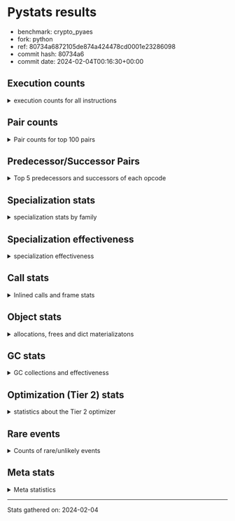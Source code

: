
# Pystats results

- benchmark: crypto_pyaes
- fork: python
- ref: 80734a6872105de874a424478cd0001e23286098
- commit hash: 80734a6
- commit date: 2024-02-04T00:16:30+00:00

## Execution counts

<details>
<summary> execution counts for all instructions </summary>

|Name | Count | Self | Cumulative | Miss ratio | 
|---|---:|---:|---:|---:|
| LOAD_FAST | 64,497,660 | 18.7% | 18.7% |  |
| LOAD_CONST | 42,861,380 | 12.4% | 31.1% |  |
| BINARY_OP | 41,947,220 | 12.2% | 43.3% |  |
| BINARY_SUBSCR_LIST_INT | 21,203,300 | 6.2% | 49.5% |  |
| STORE_FAST | 17,971,200 | 5.2% | 54.7% |  |
| ENTER_EXECUTOR | 11,059,500 | 3.2% | 57.9% |  |
| LOAD_GLOBAL_MODULE | 11,050,220 | 3.2% | 61.1% |  |
| LOAD_ATTR_METHOD_NO_DICT | 10,123,660 | 2.9% | 64.0% |  |
| LOAD_FAST_LOAD_FAST | 8,319,440 | 2.4% | 66.4% |  |
| PUSH_NULL | 8,284,160 | 2.4% | 68.8% |  |
| FOR_ITER_RANGE | 7,837,640 | 2.3% | 71.1% |  |
| BINARY_OP_ADD_INT | 7,833,800 | 2.3% | 73.4% |  |
| LOAD_ATTR_NONDESCRIPTOR_WITH_VALUES | 7,831,720 | 2.3% | 75.7% |  |
| CALL_LIST_APPEND | 7,362,480 | 2.1% | 77.8% |  |
| LOAD_GLOBAL_BUILTIN | 6,445,480 | 1.9% | 79.7% |  |
| RESUME_CHECK | 5,984,580 | 1.7% | 81.4% |  |
| POP_JUMP_IF_FALSE | 5,540,780 | 1.6% | 83.0% |  |
| RETURN_VALUE | 5,523,740 | 1.6% | 84.6% |  |
| CALL_PY_EXACT_ARGS | 5,523,400 | 1.6% | 86.2% |  |
| LOAD_ATTR_INSTANCE_VALUE | 4,617,160 | 1.3% | 87.6% |  |
| TO_BOOL | 4,142,680 | 1.2% | 88.8% |  |
| LOAD_ATTR_MODULE | 4,142,420 | 1.2% | 90.0% |  |
| CALL_METHOD_DESCRIPTOR_FAST | 4,141,420 | 1.2% | 91.2% |  |
| CALL_METHOD_DESCRIPTOR_NOARGS | 4,141,420 | 1.2% | 92.4% |  |
| CALL_TYPE_1 | 4,141,420 | 1.2% | 93.6% |  |
| SWAP | 2,308,600 | 0.7% | 94.2% |  |
| GET_ITER | 2,304,680 | 0.7% | 94.9% |  |
| CALL_BUILTIN_CLASS | 2,304,080 | 0.7% | 95.6% |  |
| CALL_LEN | 2,302,800 | 0.7% | 96.2% |  |
| BUILD_LIST | 1,843,880 | 0.5% | 96.8% |  |
| COMPARE_OP_INT | 1,398,400 | 0.4% | 97.2% |  |
| STORE_SUBSCR_LIST_INT | 933,100 | 0.3% | 97.4% |  |
| BINARY_OP_SUBTRACT_INT | 925,780 | 0.3% | 97.7% |  |
| COPY | 924,600 | 0.3% | 98.0% |  |
| BINARY_OP_MULTIPLY_INT | 921,060 | 0.3% | 98.3% |  |
| LIST_EXTEND | 920,400 | 0.3% | 98.5% |  |
| POP_TOP | 919,520 | 0.3% | 98.8% |  |
| LIST_APPEND | 463,460 | 0.1% | 98.9% |  |
| STORE_ATTR_INSTANCE_VALUE | 462,240 | 0.1% | 99.1% |  |
| LOAD_FAST_AND_CLEAR | 462,080 | 0.1% | 99.2% |  |
| RETURN_CONST | 461,440 | 0.1% | 99.3% |  |
| BINARY_SLICE | 461,280 | 0.1% | 99.5% |  |
| LOAD_ATTR_METHOD_WITH_VALUES | 461,180 | 0.1% | 99.6% |  |
| STORE_FAST_STORE_FAST | 460,800 | 0.1% | 99.7% |  |
| LOAD_ATTR_PROPERTY | 460,140 | 0.1% | 99.9% |  |
| UNPACK_SEQUENCE_LIST | 460,140 | 0.1% | 100.0% |  |
| JUMP_BACKWARD | 5,940 | 0.0% | 100.0% |  |
| CALL | 3,680 | 0.0% | 100.0% |  |
| JUMP_FORWARD | 3,200 | 0.0% | 100.0% |  |
| LOAD_ATTR | 2,740 | 0.0% | 100.0% |  |
| BINARY_SUBSCR | 2,160 | 0.0% | 100.0% |  |
| LOAD_GLOBAL | 1,960 | 0.0% | 100.0% |  |
| FOR_ITER | 1,280 | 0.0% | 100.0% |  |
| INTERPRETER_EXIT | 680 | 0.0% | 100.0% |  |
| EXTENDED_ARG | 660 | 0.0% | 100.0% |  |
| STORE_FAST_LOAD_FAST | 620 | 0.0% | 100.0% |  |
| UNPACK_SEQUENCE_TWO_TUPLE | 620 | 0.0% | 100.0% |  |
| COMPARE_OP | 540 | 0.0% | 100.0% |  |
| BINARY_SUBSCR_TUPLE_INT | 540 | 0.0% | 100.0% |  |
| CALL_BUILTIN_FAST | 540 | 0.0% | 100.0% |  |
| STORE_SUBSCR | 400 | 0.0% | 100.0% |  |
| CONTAINS_OP | 320 | 0.0% | 100.0% |  |
| POP_JUMP_IF_NOT_NONE | 320 | 0.0% | 100.0% |  |
| STORE_ATTR | 320 | 0.0% | 100.0% |  |
| EXIT_INIT_CHECK | 300 | 0.0% | 100.0% |  |
| RESUME | 300 | 0.0% | 100.0% |  |
| BINARY_SUBSCR_DICT | 300 | 0.0% | 100.0% |  |
| CALL_ALLOC_AND_ENTER_INIT | 300 | 0.0% | 100.0% |  |
| CALL_ISINSTANCE | 300 | 0.0% | 100.0% |  |
| TO_BOOL_BOOL | 300 | 0.0% | 100.0% |  |
| LOAD_DEREF | 240 | 0.0% | 100.0% |  |
| CALL_FUNCTION_EX | 160 | 0.0% | 100.0% |  |
| NOP | 80 | 0.0% | 100.0% |  |
| CALL_INTRINSIC_1 | 80 | 0.0% | 100.0% |  |
| COPY_FREE_VARS | 80 | 0.0% | 100.0% |  |
| LOAD_FAST_CHECK | 80 | 0.0% | 100.0% |  |
| UNPACK_SEQUENCE | 80 | 0.0% | 100.0% |  |
| BINARY_OP_SUBTRACT_FLOAT | 60 | 0.0% | 100.0% |  |


</details>

## Pair counts

<details>
<summary> Pair counts for top 100 pairs </summary>

|Pair | Count | Self | Cumulative | 
|---|---:|---:|---:|
| LOAD_CONST BINARY_OP | 31,790,240 | 9.2% | 9.2% |
| BINARY_OP BINARY_SUBSCR_LIST_INT | 14,738,260 | 4.3% | 13.5% |
| BINARY_OP LOAD_CONST | 11,511,420 | 3.3% | 16.8% |
| BINARY_SUBSCR_LIST_INT LOAD_CONST | 10,129,500 | 2.9% | 19.8% |
| LOAD_ATTR_METHOD_NO_DICT LOAD_FAST | 10,123,660 | 2.9% | 22.7% |
| PUSH_NULL LOAD_FAST | 8,283,040 | 2.4% | 25.1% |
| BINARY_SUBSCR_LIST_INT LOAD_FAST | 7,843,660 | 2.3% | 27.4% |
| LOAD_FAST LOAD_ATTR_NONDESCRIPTOR_WITH_VALUES | 7,831,360 | 2.3% | 29.7% |
| LOAD_ATTR_NONDESCRIPTOR_WITH_VALUES LOAD_FAST_LOAD_FAST | 7,824,960 | 2.3% | 31.9% |
| LOAD_FAST_LOAD_FAST LOAD_FAST | 6,904,580 | 2.0% | 33.9% |
| BINARY_OP_ADD_INT LOAD_CONST | 6,904,200 | 2.0% | 35.9% |
| LOAD_FAST BINARY_OP_ADD_INT | 6,903,780 | 2.0% | 37.9% |
| LOAD_FAST LOAD_CONST | 6,472,400 | 1.9% | 39.8% |
| LOAD_GLOBAL_BUILTIN LOAD_FAST | 6,444,880 | 1.9% | 41.7% |
| STORE_FAST LOAD_GLOBAL_MODULE | 6,444,760 | 1.9% | 43.6% |
| STORE_FAST LOAD_FAST | 5,991,940 | 1.7% | 45.3% |
| BINARY_OP CALL_LIST_APPEND | 5,982,160 | 1.7% | 47.0% |
| LOAD_FAST LOAD_ATTR_METHOD_NO_DICT | 5,982,160 | 1.7% | 48.8% |
| ENTER_EXECUTOR FOR_ITER_RANGE | 5,529,240 | 1.6% | 50.4% |
| CALL_PY_EXACT_ARGS RESUME_CHECK | 5,523,400 | 1.6% | 52.0% |
| CALL_LIST_APPEND LOAD_FAST | 5,521,860 | 1.6% | 53.6% |
| BINARY_OP BINARY_OP | 5,086,880 | 1.5% | 55.1% |
| LOAD_FAST LOAD_ATTR_INSTANCE_VALUE | 4,615,820 | 1.3% | 56.4% |
| RESUME_CHECK LOAD_GLOBAL_BUILTIN | 4,602,680 | 1.3% | 57.7% |
| POP_JUMP_IF_FALSE LOAD_FAST | 4,142,480 | 1.2% | 58.9% |
| LOAD_ATTR_MODULE PUSH_NULL | 4,142,420 | 1.2% | 60.1% |
| LOAD_GLOBAL_MODULE LOAD_ATTR_MODULE | 4,142,280 | 1.2% | 61.3% |
| LOAD_FAST CALL_PY_EXACT_ARGS | 4,142,200 | 1.2% | 62.5% |
| RETURN_VALUE STORE_FAST | 4,142,080 | 1.2% | 63.7% |
| TO_BOOL POP_JUMP_IF_FALSE | 4,141,460 | 1.2% | 64.9% |
| LOAD_FAST PUSH_NULL | 4,141,440 | 1.2% | 66.1% |
| LOAD_FAST TO_BOOL | 4,141,440 | 1.2% | 67.3% |
| FOR_ITER_RANGE LOAD_GLOBAL_MODULE | 4,141,440 | 1.2% | 68.5% |
| CALL_METHOD_DESCRIPTOR_FAST STORE_FAST | 4,141,420 | 1.2% | 69.7% |
| CALL_METHOD_DESCRIPTOR_NOARGS RETURN_VALUE | 4,141,420 | 1.2% | 70.9% |
| CALL_TYPE_1 STORE_FAST | 4,141,420 | 1.2% | 72.1% |
| LOAD_FAST CALL_METHOD_DESCRIPTOR_FAST | 4,141,400 | 1.2% | 73.3% |
| LOAD_FAST CALL_METHOD_DESCRIPTOR_NOARGS | 4,141,400 | 1.2% | 74.5% |
| LOAD_FAST CALL_TYPE_1 | 4,141,400 | 1.2% | 75.7% |
| LOAD_GLOBAL_MODULE LOAD_ATTR_METHOD_NO_DICT | 4,141,400 | 1.2% | 76.9% |
| STORE_FAST ENTER_EXECUTOR | 4,141,100 | 1.2% | 78.1% |
| ENTER_EXECUTOR ENTER_EXECUTOR | 3,685,800 | 1.1% | 79.2% |
| BINARY_OP LOAD_FAST | 2,768,440 | 0.8% | 80.0% |
| FOR_ITER_RANGE STORE_FAST | 2,767,520 | 0.8% | 80.8% |
| BINARY_SUBSCR_LIST_INT BINARY_OP | 2,767,460 | 0.8% | 81.6% |
| LOAD_FAST BINARY_SUBSCR_LIST_INT | 2,765,900 | 0.8% | 82.4% |
| CALL_BUILTIN_CLASS GET_ITER | 2,304,020 | 0.7% | 83.1% |
| LOAD_CONST BINARY_SUBSCR_LIST_INT | 2,301,800 | 0.7% | 83.8% |
| LOAD_ATTR_INSTANCE_VALUE LOAD_FAST | 1,849,900 | 0.5% | 84.3% |
| LOAD_GLOBAL_MODULE LOAD_CONST | 1,843,280 | 0.5% | 84.8% |
| GET_ITER FOR_ITER_RANGE | 1,842,720 | 0.5% | 85.4% |
| LOAD_CONST LOAD_CONST | 1,842,200 | 0.5% | 85.9% |
| LOAD_CONST CALL_BUILTIN_CLASS | 1,841,920 | 0.5% | 86.4% |
| LOAD_FAST BINARY_OP | 1,841,620 | 0.5% | 87.0% |
| CALL_LIST_APPEND ENTER_EXECUTOR | 1,840,300 | 0.5% | 87.5% |
| COMPARE_OP_INT POP_JUMP_IF_FALSE | 1,398,100 | 0.4% | 87.9% |
| LOAD_CONST LOAD_FAST | 1,383,840 | 0.4% | 88.3% |
| CALL_LEN LOAD_CONST | 1,381,620 | 0.4% | 88.7% |
| LOAD_ATTR_INSTANCE_VALUE CALL_LEN | 1,380,640 | 0.4% | 89.1% |
| ENTER_EXECUTOR CALL_LIST_APPEND | 1,380,240 | 0.4% | 89.5% |
| LOAD_CONST BINARY_OP_ADD_INT | 929,720 | 0.3% | 89.8% |
| LOAD_FAST_LOAD_FAST BINARY_SUBSCR_LIST_INT | 929,020 | 0.3% | 90.1% |
| LOAD_FAST CALL_LEN | 921,920 | 0.3% | 90.3% |
| LOAD_CONST BINARY_OP_SUBTRACT_INT | 921,660 | 0.3% | 90.6% |
| BUILD_LIST LOAD_CONST | 921,560 | 0.3% | 90.9% |
| LOAD_CONST COMPARE_OP_INT | 921,160 | 0.3% | 91.1% |
| BINARY_OP_MULTIPLY_INT LOAD_CONST | 920,760 | 0.3% | 91.4% |
| LOAD_FAST BINARY_OP_MULTIPLY_INT | 920,720 | 0.3% | 91.7% |
| RESUME_CHECK LOAD_FAST | 920,660 | 0.3% | 91.9% |
| LOAD_CONST LIST_EXTEND | 920,320 | 0.3% | 92.2% |
| STORE_FAST BUILD_LIST | 920,320 | 0.3% | 92.5% |
| POP_JUMP_IF_FALSE ENTER_EXECUTOR | 465,120 | 0.1% | 92.6% |
| STORE_SUBSCR_LIST_INT LOAD_FAST | 464,580 | 0.1% | 92.7% |
| BINARY_OP LIST_APPEND | 462,900 | 0.1% | 92.9% |
| STORE_SUBSCR_LIST_INT ENTER_EXECUTOR | 462,880 | 0.1% | 93.0% |
| COPY COPY | 461,980 | 0.1% | 93.1% |
| SWAP SWAP | 461,980 | 0.1% | 93.3% |
| LOAD_GLOBAL_MODULE LOAD_FAST | 461,880 | 0.1% | 93.4% |
| COPY BINARY_SUBSCR_LIST_INT | 461,860 | 0.1% | 93.5% |
| SWAP STORE_SUBSCR_LIST_INT | 461,860 | 0.1% | 93.7% |
| BINARY_SUBSCR_LIST_INT STORE_FAST | 461,840 | 0.1% | 93.8% |
| GET_ITER LOAD_FAST_AND_CLEAR | 461,760 | 0.1% | 93.9% |
| BUILD_LIST SWAP | 461,760 | 0.1% | 94.1% |
| LOAD_FAST_AND_CLEAR SWAP | 461,760 | 0.1% | 94.2% |
| SWAP BUILD_LIST | 461,760 | 0.1% | 94.3% |
| BINARY_OP SWAP | 461,680 | 0.1% | 94.5% |
| LIST_APPEND ENTER_EXECUTOR | 461,420 | 0.1% | 94.6% |
| SWAP FOR_ITER_RANGE | 461,340 | 0.1% | 94.7% |
| LOAD_FAST CALL_BUILTIN_CLASS | 461,320 | 0.1% | 94.9% |
| LOAD_FAST COPY | 461,120 | 0.1% | 95.0% |
| STORE_FAST STORE_FAST | 461,120 | 0.1% | 95.1% |
| RESUME_CHECK LOAD_GLOBAL_MODULE | 460,960 | 0.1% | 95.3% |
| BINARY_OP_ADD_INT BINARY_SLICE | 460,920 | 0.1% | 95.4% |
| LOAD_ATTR_INSTANCE_VALUE LOAD_ATTR_METHOD_WITH_VALUES | 460,720 | 0.1% | 95.5% |
| RETURN_VALUE LOAD_FAST | 460,700 | 0.1% | 95.7% |
| BINARY_OP LOAD_FAST_LOAD_FAST | 460,700 | 0.1% | 95.8% |
| LOAD_FAST_LOAD_FAST STORE_SUBSCR_LIST_INT | 460,660 | 0.1% | 95.9% |
| LOAD_FAST RETURN_VALUE | 460,560 | 0.1% | 96.1% |
| RETURN_CONST POP_TOP | 460,480 | 0.1% | 96.2% |
| BINARY_OP_ADD_INT SWAP | 460,460 | 0.1% | 96.3% |


</details>

## Predecessor/Successor Pairs

<details>
<summary> Top 5 predecessors and successors of each opcode </summary>

### BINARY_SLICE

<details>
<summary> Successors and predecessors for BINARY_SLICE </summary>

|Predecessors | Count | Percentage | 
|---|---:|---:|
| BINARY_OP_ADD_INT | 460,920 | 99.9% |
| LOAD_CONST | 320 | 0.1% |
| BINARY_OP | 40 | 0.0% |

|Successors | Count | Percentage | 
|---|---:|---:|
| CALL_PY_EXACT_ARGS | 460,360 | 99.8% |
| CALL_BUILTIN_FAST | 520 | 0.1% |
| LOAD_FAST | 320 | 0.1% |
| CALL | 80 | 0.0% |


</details>

### CACHE

<details>
<summary> Successors and predecessors for CACHE </summary>

|Successors | Count | Percentage | 
|---|---:|---:|
| RESUME_CHECK | 600 | 88.2% |
| RESUME | 80 | 11.8% |


</details>

### BINARY_SUBSCR

<details>
<summary> Successors and predecessors for BINARY_SUBSCR </summary>

|Predecessors | Count | Percentage | 
|---|---:|---:|
| BINARY_OP | 1,040 | 48.1% |
| LOAD_FAST | 400 | 18.5% |
| LOAD_CONST | 240 | 11.1% |
| LOAD_FAST_LOAD_FAST | 240 | 11.1% |
| COPY | 120 | 5.6% |

|Successors | Count | Percentage | 
|---|---:|---:|
| BINARY_SUBSCR_LIST_INT | 1,040 | 48.1% |
| LOAD_FAST | 400 | 18.5% |
| LOAD_CONST | 340 | 15.7% |
| BINARY_OP | 220 | 10.2% |
| STORE_FAST | 80 | 3.7% |


</details>

### EXIT_INIT_CHECK

<details>
<summary> Successors and predecessors for EXIT_INIT_CHECK </summary>

|Predecessors | Count | Percentage | 
|---|---:|---:|
| RETURN_CONST | 300 | 100.0% |

|Successors | Count | Percentage | 
|---|---:|---:|
| RETURN_VALUE | 300 | 100.0% |


</details>

### GET_ITER

<details>
<summary> Successors and predecessors for GET_ITER </summary>

|Predecessors | Count | Percentage | 
|---|---:|---:|
| CALL_BUILTIN_CLASS | 2,304,020 | 100.0% |
| CALL | 580 | 0.0% |
| LOAD_FAST | 80 | 0.0% |

|Successors | Count | Percentage | 
|---|---:|---:|
| FOR_ITER_RANGE | 1,842,720 | 80.0% |
| LOAD_FAST_AND_CLEAR | 461,760 | 20.0% |
| FOR_ITER | 200 | 0.0% |


</details>

### INTERPRETER_EXIT

<details>
<summary> Successors and predecessors for INTERPRETER_EXIT </summary>

|Predecessors | Count | Percentage | 
|---|---:|---:|
| RETURN_CONST | 660 | 97.1% |
| RETURN_VALUE | 20 | 2.9% |


</details>

### NOP

<details>
<summary> Successors and predecessors for NOP </summary>

|Predecessors | Count | Percentage | 
|---|---:|---:|
| POP_TOP | 80 | 100.0% |

|Successors | Count | Percentage | 
|---|---:|---:|
| LOAD_DEREF | 80 | 100.0% |


</details>

### POP_TOP

<details>
<summary> Successors and predecessors for POP_TOP </summary>

|Predecessors | Count | Percentage | 
|---|---:|---:|
| RETURN_CONST | 460,480 | 50.1% |
| POP_JUMP_IF_FALSE | 458,880 | 49.9% |
| CALL | 160 | 0.0% |

|Successors | Count | Percentage | 
|---|---:|---:|
| LOAD_GLOBAL_BUILTIN | 460,120 | 50.0% |
| RETURN_CONST | 458,880 | 49.9% |
| LOAD_FAST | 380 | 0.0% |
| NOP | 80 | 0.0% |
| LOAD_GLOBAL | 40 | 0.0% |


</details>

### PUSH_NULL

<details>
<summary> Successors and predecessors for PUSH_NULL </summary>

|Predecessors | Count | Percentage | 
|---|---:|---:|
| LOAD_ATTR_MODULE | 4,142,420 | 50.0% |
| LOAD_FAST | 4,141,440 | 50.0% |
| LOAD_DEREF | 160 | 0.0% |
| LOAD_ATTR | 140 | 0.0% |

|Successors | Count | Percentage | 
|---|---:|---:|
| LOAD_FAST | 8,283,040 | 100.0% |
| LOAD_CONST | 560 | 0.0% |
| CALL | 240 | 0.0% |
| LOAD_GLOBAL_MODULE | 240 | 0.0% |
| LOAD_GLOBAL | 80 | 0.0% |


</details>

### RETURN_VALUE

<details>
<summary> Successors and predecessors for RETURN_VALUE </summary>

|Predecessors | Count | Percentage | 
|---|---:|---:|
| CALL_METHOD_DESCRIPTOR_NOARGS | 4,141,420 | 75.0% |
| LOAD_FAST | 460,560 | 8.3% |
| BINARY_OP | 460,400 | 8.3% |
| LOAD_ATTR_INSTANCE_VALUE | 460,140 | 8.3% |
| RETURN_VALUE | 560 | 0.0% |

|Successors | Count | Percentage | 
|---|---:|---:|
| STORE_FAST | 4,142,080 | 75.0% |
| LOAD_FAST | 460,700 | 8.3% |
| BINARY_OP | 460,160 | 8.3% |
| CALL_PY_EXACT_ARGS | 460,120 | 8.3% |
| RETURN_VALUE | 560 | 0.0% |


</details>

### STORE_SUBSCR

<details>
<summary> Successors and predecessors for STORE_SUBSCR </summary>

|Predecessors | Count | Percentage | 
|---|---:|---:|
| BINARY_OP | 160 | 40.0% |
| SWAP | 120 | 30.0% |
| LOAD_FAST | 80 | 20.0% |
| LOAD_FAST_LOAD_FAST | 40 | 10.0% |

|Successors | Count | Percentage | 
|---|---:|---:|
| STORE_SUBSCR_LIST_INT | 200 | 50.0% |
| JUMP_BACKWARD | 100 | 25.0% |
| LOAD_FAST | 60 | 15.0% |
| LOAD_FAST_LOAD_FAST | 40 | 10.0% |


</details>

### TO_BOOL

<details>
<summary> Successors and predecessors for TO_BOOL </summary>

|Predecessors | Count | Percentage | 
|---|---:|---:|
| LOAD_FAST | 4,141,440 | 100.0% |
| TO_BOOL | 1,200 | 0.0% |
| CALL | 20 | 0.0% |
| CALL_ISINSTANCE | 20 | 0.0% |

|Successors | Count | Percentage | 
|---|---:|---:|
| POP_JUMP_IF_FALSE | 4,141,460 | 100.0% |
| TO_BOOL | 1,200 | 0.0% |
| TO_BOOL_BOOL | 20 | 0.0% |


</details>

### BINARY_OP

<details>
<summary> Successors and predecessors for BINARY_OP </summary>

|Predecessors | Count | Percentage | 
|---|---:|---:|
| LOAD_CONST | 31,790,240 | 75.8% |
| BINARY_OP | 5,086,880 | 12.1% |
| BINARY_SUBSCR_LIST_INT | 2,767,460 | 6.6% |
| LOAD_FAST | 1,841,620 | 4.4% |
| RETURN_VALUE | 460,160 | 1.1% |

|Successors | Count | Percentage | 
|---|---:|---:|
| BINARY_SUBSCR_LIST_INT | 14,738,260 | 35.1% |
| LOAD_CONST | 11,511,420 | 27.4% |
| CALL_LIST_APPEND | 5,982,160 | 14.3% |
| BINARY_OP | 5,086,880 | 12.1% |
| LOAD_FAST | 2,768,440 | 6.6% |


</details>

### BUILD_LIST

<details>
<summary> Successors and predecessors for BUILD_LIST </summary>

|Predecessors | Count | Percentage | 
|---|---:|---:|
| STORE_FAST | 920,320 | 49.9% |
| SWAP | 461,760 | 25.0% |
| FOR_ITER_RANGE | 460,160 | 25.0% |
| LOAD_CONST | 1,240 | 0.1% |
| STORE_ATTR_INSTANCE_VALUE | 300 | 0.0% |

|Successors | Count | Percentage | 
|---|---:|---:|
| LOAD_CONST | 921,560 | 50.0% |
| SWAP | 461,760 | 25.0% |
| STORE_FAST | 460,160 | 25.0% |
| LOAD_FAST | 320 | 0.0% |
| LOAD_DEREF | 80 | 0.0% |


</details>

### CALL

<details>
<summary> Successors and predecessors for CALL </summary>

|Predecessors | Count | Percentage | 
|---|---:|---:|
| LOAD_FAST | 1,200 | 32.6% |
| LOAD_GLOBAL_MODULE | 600 | 16.3% |
| LOAD_ATTR_INSTANCE_VALUE | 380 | 10.3% |
| CALL | 320 | 8.7% |
| LOAD_CONST | 280 | 7.6% |

|Successors | Count | Percentage | 
|---|---:|---:|
| STORE_FAST | 780 | 21.2% |
| GET_ITER | 580 | 15.8% |
| RETURN_VALUE | 340 | 9.2% |
| CALL | 320 | 8.7% |
| CALL_BUILTIN_CLASS | 280 | 7.6% |


</details>

### CALL_FUNCTION_EX

<details>
<summary> Successors and predecessors for CALL_FUNCTION_EX </summary>

|Predecessors | Count | Percentage | 
|---|---:|---:|
| CALL_INTRINSIC_1 | 80 | 50.0% |
| LOAD_FAST | 80 | 50.0% |

|Successors | Count | Percentage | 
|---|---:|---:|
| COPY_FREE_VARS | 80 | 50.0% |
| RESUME_CHECK | 60 | 37.5% |
| RESUME | 20 | 12.5% |


</details>

### CALL_INTRINSIC_1

<details>
<summary> Successors and predecessors for CALL_INTRINSIC_1 </summary>

|Predecessors | Count | Percentage | 
|---|---:|---:|
| LIST_EXTEND | 80 | 100.0% |

|Successors | Count | Percentage | 
|---|---:|---:|
| CALL_FUNCTION_EX | 80 | 100.0% |


</details>

### COMPARE_OP

<details>
<summary> Successors and predecessors for COMPARE_OP </summary>

|Predecessors | Count | Percentage | 
|---|---:|---:|
| LOAD_FAST_LOAD_FAST | 240 | 44.4% |
| LOAD_CONST | 120 | 22.2% |
| LOAD_GLOBAL_MODULE | 60 | 11.1% |
| CALL | 40 | 7.4% |
| CALL_LEN | 40 | 7.4% |

|Successors | Count | Percentage | 
|---|---:|---:|
| POP_JUMP_IF_FALSE | 280 | 51.9% |
| COMPARE_OP_INT | 220 | 40.7% |
| COMPARE_OP | 20 | 3.7% |
| EXTENDED_ARG | 20 | 3.7% |


</details>

### CONTAINS_OP

<details>
<summary> Successors and predecessors for CONTAINS_OP </summary>

|Predecessors | Count | Percentage | 
|---|---:|---:|
| LOAD_CONST | 320 | 100.0% |

|Successors | Count | Percentage | 
|---|---:|---:|
| POP_JUMP_IF_FALSE | 320 | 100.0% |


</details>

### COPY

<details>
<summary> Successors and predecessors for COPY </summary>

|Predecessors | Count | Percentage | 
|---|---:|---:|
| COPY | 461,980 | 50.0% |
| LOAD_FAST | 461,120 | 49.9% |
| LOAD_FAST_LOAD_FAST | 860 | 0.1% |
| LOAD_CONST | 640 | 0.1% |

|Successors | Count | Percentage | 
|---|---:|---:|
| COPY | 461,980 | 50.0% |
| BINARY_SUBSCR_LIST_INT | 461,860 | 50.0% |
| LOAD_ATTR_INSTANCE_VALUE | 600 | 0.1% |
| BINARY_SUBSCR | 120 | 0.0% |
| LOAD_ATTR | 40 | 0.0% |


</details>

### COPY_FREE_VARS

<details>
<summary> Successors and predecessors for COPY_FREE_VARS </summary>

|Predecessors | Count | Percentage | 
|---|---:|---:|
| CALL_FUNCTION_EX | 80 | 100.0% |

|Successors | Count | Percentage | 
|---|---:|---:|
| RESUME_CHECK | 60 | 75.0% |
| RESUME | 20 | 25.0% |


</details>

### ENTER_EXECUTOR

<details>
<summary> Successors and predecessors for ENTER_EXECUTOR </summary>

|Predecessors | Count | Percentage | 
|---|---:|---:|
| STORE_FAST | 4,141,100 | 37.4% |
| ENTER_EXECUTOR | 3,685,800 | 33.3% |
| CALL_LIST_APPEND | 1,840,300 | 16.6% |
| POP_JUMP_IF_FALSE | 465,120 | 4.2% |
| STORE_SUBSCR_LIST_INT | 462,880 | 4.2% |

|Successors | Count | Percentage | 
|---|---:|---:|
| FOR_ITER_RANGE | 5,529,240 | 50.0% |
| ENTER_EXECUTOR | 3,685,800 | 33.3% |
| CALL_LIST_APPEND | 1,380,240 | 12.5% |
| LOAD_ATTR_PROPERTY | 459,520 | 4.2% |
| LOAD_FAST_LOAD_FAST | 3,100 | 0.0% |


</details>

### EXTENDED_ARG

<details>
<summary> Successors and predecessors for EXTENDED_ARG </summary>

|Predecessors | Count | Percentage | 
|---|---:|---:|
| POP_JUMP_IF_FALSE | 340 | 51.5% |
| COMPARE_OP_INT | 300 | 45.5% |
| COMPARE_OP | 20 | 3.0% |

|Successors | Count | Percentage | 
|---|---:|---:|
| JUMP_BACKWARD | 340 | 51.5% |
| POP_JUMP_IF_FALSE | 320 | 48.5% |


</details>

### FOR_ITER

<details>
<summary> Successors and predecessors for FOR_ITER </summary>

|Predecessors | Count | Percentage | 
|---|---:|---:|
| JUMP_BACKWARD | 580 | 45.3% |
| SWAP | 420 | 32.8% |
| GET_ITER | 200 | 15.6% |
| FOR_ITER | 80 | 6.2% |

|Successors | Count | Percentage | 
|---|---:|---:|
| UNPACK_SEQUENCE_TWO_TUPLE | 600 | 46.9% |
| FOR_ITER_RANGE | 280 | 21.9% |
| STORE_FAST | 260 | 20.3% |
| FOR_ITER | 80 | 6.2% |
| UNPACK_SEQUENCE | 40 | 3.1% |


</details>

### JUMP_BACKWARD

<details>
<summary> Successors and predecessors for JUMP_BACKWARD </summary>

|Predecessors | Count | Percentage | 
|---|---:|---:|
| LIST_APPEND | 2,040 | 34.3% |
| STORE_SUBSCR_LIST_INT | 1,600 | 26.9% |
| POP_JUMP_IF_FALSE | 680 | 11.4% |
| STORE_FAST | 500 | 8.4% |
| EXTENDED_ARG | 340 | 5.7% |

|Successors | Count | Percentage | 
|---|---:|---:|
| FOR_ITER_RANGE | 4,060 | 68.4% |
| LOAD_FAST_LOAD_FAST | 640 | 10.8% |
| FOR_ITER | 580 | 9.8% |
| ENTER_EXECUTOR | 340 | 5.7% |
| LOAD_FAST | 320 | 5.4% |


</details>

### JUMP_FORWARD

<details>
<summary> Successors and predecessors for JUMP_FORWARD </summary>

|Predecessors | Count | Percentage | 
|---|---:|---:|
| FOR_ITER_RANGE | 3,200 | 100.0% |

|Successors | Count | Percentage | 
|---|---:|---:|
| LOAD_CONST | 3,200 | 100.0% |


</details>

### LIST_APPEND

<details>
<summary> Successors and predecessors for LIST_APPEND </summary>

|Predecessors | Count | Percentage | 
|---|---:|---:|
| BINARY_OP | 462,900 | 99.9% |
| BINARY_SUBSCR_TUPLE_INT | 540 | 0.1% |
| BINARY_SUBSCR | 20 | 0.0% |

|Successors | Count | Percentage | 
|---|---:|---:|
| ENTER_EXECUTOR | 461,420 | 99.6% |
| JUMP_BACKWARD | 2,040 | 0.4% |


</details>

### LIST_EXTEND

<details>
<summary> Successors and predecessors for LIST_EXTEND </summary>

|Predecessors | Count | Percentage | 
|---|---:|---:|
| LOAD_CONST | 920,320 | 100.0% |
| LOAD_DEREF | 80 | 0.0% |

|Successors | Count | Percentage | 
|---|---:|---:|
| STORE_FAST | 460,160 | 50.0% |
| UNPACK_SEQUENCE_LIST | 460,120 | 50.0% |
| CALL_INTRINSIC_1 | 80 | 0.0% |
| UNPACK_SEQUENCE | 40 | 0.0% |


</details>

### LOAD_ATTR

<details>
<summary> Successors and predecessors for LOAD_ATTR </summary>

|Predecessors | Count | Percentage | 
|---|---:|---:|
| LOAD_FAST | 1,840 | 67.2% |
| LOAD_GLOBAL_MODULE | 460 | 16.8% |
| LOAD_GLOBAL | 180 | 6.6% |
| LOAD_ATTR | 120 | 4.4% |
| LOAD_ATTR_INSTANCE_VALUE | 60 | 2.2% |

|Successors | Count | Percentage | 
|---|---:|---:|
| LOAD_FAST | 540 | 19.7% |
| LOAD_FAST_LOAD_FAST | 520 | 19.0% |
| LOAD_ATTR_INSTANCE_VALUE | 460 | 16.8% |
| LOAD_ATTR_NONDESCRIPTOR_WITH_VALUES | 360 | 13.1% |
| PUSH_NULL | 140 | 5.1% |


</details>

### LOAD_CONST

<details>
<summary> Successors and predecessors for LOAD_CONST </summary>

|Predecessors | Count | Percentage | 
|---|---:|---:|
| BINARY_OP | 11,511,420 | 26.9% |
| BINARY_SUBSCR_LIST_INT | 10,129,500 | 23.6% |
| BINARY_OP_ADD_INT | 6,904,200 | 16.1% |
| LOAD_FAST | 6,472,400 | 15.1% |
| LOAD_GLOBAL_MODULE | 1,843,280 | 4.3% |

|Successors | Count | Percentage | 
|---|---:|---:|
| BINARY_OP | 31,790,240 | 74.2% |
| BINARY_SUBSCR_LIST_INT | 2,301,800 | 5.4% |
| LOAD_CONST | 1,842,200 | 4.3% |
| CALL_BUILTIN_CLASS | 1,841,920 | 4.3% |
| LOAD_FAST | 1,383,840 | 3.2% |


</details>

### LOAD_DEREF

<details>
<summary> Successors and predecessors for LOAD_DEREF </summary>

|Predecessors | Count | Percentage | 
|---|---:|---:|
| NOP | 80 | 33.3% |
| BUILD_LIST | 80 | 33.3% |
| RESUME_CHECK | 60 | 25.0% |
| RESUME | 20 | 8.3% |

|Successors | Count | Percentage | 
|---|---:|---:|
| PUSH_NULL | 160 | 66.7% |
| LIST_EXTEND | 80 | 33.3% |


</details>

### LOAD_FAST

<details>
<summary> Successors and predecessors for LOAD_FAST </summary>

|Predecessors | Count | Percentage | 
|---|---:|---:|
| LOAD_ATTR_METHOD_NO_DICT | 10,123,660 | 15.7% |
| PUSH_NULL | 8,283,040 | 12.8% |
| BINARY_SUBSCR_LIST_INT | 7,843,660 | 12.2% |
| LOAD_FAST_LOAD_FAST | 6,904,580 | 10.7% |
| LOAD_GLOBAL_BUILTIN | 6,444,880 | 10.0% |

|Successors | Count | Percentage | 
|---|---:|---:|
| LOAD_ATTR_NONDESCRIPTOR_WITH_VALUES | 7,831,360 | 12.1% |
| BINARY_OP_ADD_INT | 6,903,780 | 10.7% |
| LOAD_CONST | 6,472,400 | 10.0% |
| LOAD_ATTR_METHOD_NO_DICT | 5,982,160 | 9.3% |
| LOAD_ATTR_INSTANCE_VALUE | 4,615,820 | 7.2% |


</details>

### LOAD_FAST_AND_CLEAR

<details>
<summary> Successors and predecessors for LOAD_FAST_AND_CLEAR </summary>

|Predecessors | Count | Percentage | 
|---|---:|---:|
| GET_ITER | 461,760 | 99.9% |
| LOAD_FAST_AND_CLEAR | 320 | 0.1% |

|Successors | Count | Percentage | 
|---|---:|---:|
| SWAP | 461,760 | 99.9% |
| LOAD_FAST_AND_CLEAR | 320 | 0.1% |


</details>

### LOAD_FAST_CHECK

<details>
<summary> Successors and predecessors for LOAD_FAST_CHECK </summary>

|Predecessors | Count | Percentage | 
|---|---:|---:|
| STORE_FAST | 80 | 100.0% |

|Successors | Count | Percentage | 
|---|---:|---:|
| LOAD_GLOBAL | 40 | 50.0% |
| LOAD_GLOBAL_MODULE | 40 | 50.0% |


</details>

### LOAD_FAST_LOAD_FAST

<details>
<summary> Successors and predecessors for LOAD_FAST_LOAD_FAST </summary>

|Predecessors | Count | Percentage | 
|---|---:|---:|
| LOAD_ATTR_NONDESCRIPTOR_WITH_VALUES | 7,824,960 | 94.1% |
| BINARY_OP | 460,700 | 5.5% |
| POP_JUMP_IF_FALSE | 10,240 | 0.1% |
| STORE_FAST | 8,780 | 0.1% |
| LOAD_ATTR_INSTANCE_VALUE | 4,040 | 0.0% |

|Successors | Count | Percentage | 
|---|---:|---:|
| LOAD_FAST | 6,904,580 | 83.0% |
| BINARY_SUBSCR_LIST_INT | 929,020 | 11.2% |
| STORE_SUBSCR_LIST_INT | 460,660 | 5.5% |
| COMPARE_OP_INT | 16,620 | 0.2% |
| LOAD_CONST | 5,580 | 0.1% |


</details>

### LOAD_GLOBAL

<details>
<summary> Successors and predecessors for LOAD_GLOBAL </summary>

|Predecessors | Count | Percentage | 
|---|---:|---:|
| STORE_FAST | 640 | 32.7% |
| RESUME | 220 | 11.2% |
| RESUME_CHECK | 220 | 11.2% |
| POP_JUMP_IF_FALSE | 160 | 8.2% |
| PUSH_NULL | 80 | 4.1% |

|Successors | Count | Percentage | 
|---|---:|---:|
| LOAD_GLOBAL_MODULE | 620 | 31.6% |
| LOAD_FAST | 440 | 22.4% |
| LOAD_GLOBAL_BUILTIN | 360 | 18.4% |
| LOAD_CONST | 200 | 10.2% |
| LOAD_ATTR | 180 | 9.2% |


</details>

### POP_JUMP_IF_FALSE

<details>
<summary> Successors and predecessors for POP_JUMP_IF_FALSE </summary>

|Predecessors | Count | Percentage | 
|---|---:|---:|
| TO_BOOL | 4,141,460 | 74.7% |
| COMPARE_OP_INT | 1,398,100 | 25.2% |
| CONTAINS_OP | 320 | 0.0% |
| EXTENDED_ARG | 320 | 0.0% |
| TO_BOOL_BOOL | 300 | 0.0% |

|Successors | Count | Percentage | 
|---|---:|---:|
| LOAD_FAST | 4,142,480 | 74.8% |
| ENTER_EXECUTOR | 465,120 | 8.4% |
| LOAD_GLOBAL_BUILTIN | 460,120 | 8.3% |
| POP_TOP | 458,880 | 8.3% |
| LOAD_FAST_LOAD_FAST | 10,240 | 0.2% |


</details>

### POP_JUMP_IF_NOT_NONE

<details>
<summary> Successors and predecessors for POP_JUMP_IF_NOT_NONE </summary>

|Predecessors | Count | Percentage | 
|---|---:|---:|
| LOAD_FAST | 320 | 100.0% |

|Successors | Count | Percentage | 
|---|---:|---:|
| LOAD_GLOBAL_MODULE | 280 | 87.5% |
| LOAD_GLOBAL | 40 | 12.5% |


</details>

### RETURN_CONST

<details>
<summary> Successors and predecessors for RETURN_CONST </summary>

|Predecessors | Count | Percentage | 
|---|---:|---:|
| POP_TOP | 458,880 | 99.4% |
| ENTER_EXECUTOR | 1,280 | 0.3% |
| STORE_ATTR_INSTANCE_VALUE | 900 | 0.2% |
| FOR_ITER_RANGE | 320 | 0.1% |
| STORE_ATTR | 60 | 0.0% |

|Successors | Count | Percentage | 
|---|---:|---:|
| POP_TOP | 460,480 | 99.8% |
| INTERPRETER_EXIT | 660 | 0.1% |
| EXIT_INIT_CHECK | 300 | 0.1% |


</details>

### STORE_ATTR

<details>
<summary> Successors and predecessors for STORE_ATTR </summary>

|Predecessors | Count | Percentage | 
|---|---:|---:|
| LOAD_FAST | 240 | 75.0% |
| LOAD_FAST_LOAD_FAST | 40 | 12.5% |
| SWAP | 40 | 12.5% |

|Successors | Count | Percentage | 
|---|---:|---:|
| STORE_ATTR_INSTANCE_VALUE | 160 | 50.0% |
| RETURN_CONST | 60 | 18.8% |
| LOAD_FAST | 40 | 12.5% |
| LOAD_GLOBAL | 40 | 12.5% |
| BUILD_LIST | 20 | 6.2% |


</details>

### STORE_FAST

<details>
<summary> Successors and predecessors for STORE_FAST </summary>

|Predecessors | Count | Percentage | 
|---|---:|---:|
| RETURN_VALUE | 4,142,080 | 23.0% |
| CALL_METHOD_DESCRIPTOR_FAST | 4,141,420 | 23.0% |
| CALL_TYPE_1 | 4,141,420 | 23.0% |
| FOR_ITER_RANGE | 2,767,520 | 15.4% |
| BINARY_SUBSCR_LIST_INT | 461,840 | 2.6% |

|Successors | Count | Percentage | 
|---|---:|---:|
| LOAD_GLOBAL_MODULE | 6,444,760 | 35.9% |
| LOAD_FAST | 5,991,940 | 33.3% |
| ENTER_EXECUTOR | 4,141,100 | 23.0% |
| BUILD_LIST | 920,320 | 5.1% |
| STORE_FAST | 461,120 | 2.6% |


</details>

### STORE_FAST_LOAD_FAST

<details>
<summary> Successors and predecessors for STORE_FAST_LOAD_FAST </summary>

|Predecessors | Count | Percentage | 
|---|---:|---:|
| FOR_ITER_RANGE | 600 | 96.8% |
| FOR_ITER | 20 | 3.2% |

|Successors | Count | Percentage | 
|---|---:|---:|
| LOAD_FAST | 620 | 100.0% |


</details>

### STORE_FAST_STORE_FAST

<details>
<summary> Successors and predecessors for STORE_FAST_STORE_FAST </summary>

|Predecessors | Count | Percentage | 
|---|---:|---:|
| UNPACK_SEQUENCE_LIST | 460,140 | 99.9% |
| UNPACK_SEQUENCE_TWO_TUPLE | 620 | 0.1% |
| UNPACK_SEQUENCE | 40 | 0.0% |

|Successors | Count | Percentage | 
|---|---:|---:|
| STORE_FAST | 460,160 | 99.9% |
| LOAD_FAST_LOAD_FAST | 640 | 0.1% |


</details>

### SWAP

<details>
<summary> Successors and predecessors for SWAP </summary>

|Predecessors | Count | Percentage | 
|---|---:|---:|
| SWAP | 461,980 | 20.0% |
| BUILD_LIST | 461,760 | 20.0% |
| LOAD_FAST_AND_CLEAR | 461,760 | 20.0% |
| BINARY_OP | 461,680 | 20.0% |
| BINARY_OP_ADD_INT | 460,460 | 19.9% |

|Successors | Count | Percentage | 
|---|---:|---:|
| SWAP | 461,980 | 20.0% |
| STORE_SUBSCR_LIST_INT | 461,860 | 20.0% |
| BUILD_LIST | 461,760 | 20.0% |
| FOR_ITER_RANGE | 461,340 | 20.0% |
| STORE_ATTR_INSTANCE_VALUE | 460,120 | 19.9% |


</details>

### UNPACK_SEQUENCE

<details>
<summary> Successors and predecessors for UNPACK_SEQUENCE </summary>

|Predecessors | Count | Percentage | 
|---|---:|---:|
| FOR_ITER | 40 | 50.0% |
| LIST_EXTEND | 40 | 50.0% |

|Successors | Count | Percentage | 
|---|---:|---:|
| STORE_FAST_STORE_FAST | 40 | 50.0% |
| UNPACK_SEQUENCE_LIST | 20 | 25.0% |
| UNPACK_SEQUENCE_TWO_TUPLE | 20 | 25.0% |


</details>

### RESUME

<details>
<summary> Successors and predecessors for RESUME </summary>

|Predecessors | Count | Percentage | 
|---|---:|---:|
| CALL | 180 | 60.0% |
| CACHE | 80 | 26.7% |
| CALL_FUNCTION_EX | 20 | 6.7% |
| COPY_FREE_VARS | 20 | 6.7% |

|Successors | Count | Percentage | 
|---|---:|---:|
| LOAD_GLOBAL | 220 | 73.3% |
| LOAD_FAST | 60 | 20.0% |
| LOAD_DEREF | 20 | 6.7% |


</details>

### BINARY_OP_ADD_INT

<details>
<summary> Successors and predecessors for BINARY_OP_ADD_INT </summary>

|Predecessors | Count | Percentage | 
|---|---:|---:|
| LOAD_FAST | 6,903,780 | 88.1% |
| LOAD_CONST | 929,720 | 11.9% |
| BINARY_OP | 300 | 0.0% |

|Successors | Count | Percentage | 
|---|---:|---:|
| LOAD_CONST | 6,904,200 | 88.1% |
| BINARY_SLICE | 460,920 | 5.9% |
| SWAP | 460,460 | 5.9% |
| STORE_FAST | 7,620 | 0.1% |
| CALL_BUILTIN_CLASS | 560 | 0.0% |


</details>

### BINARY_OP_MULTIPLY_INT

<details>
<summary> Successors and predecessors for BINARY_OP_MULTIPLY_INT </summary>

|Predecessors | Count | Percentage | 
|---|---:|---:|
| LOAD_FAST | 920,720 | 100.0% |
| LOAD_CONST | 280 | 0.0% |
| BINARY_OP | 60 | 0.0% |

|Successors | Count | Percentage | 
|---|---:|---:|
| LOAD_CONST | 920,760 | 100.0% |
| STORE_FAST | 300 | 0.0% |


</details>

### BINARY_OP_SUBTRACT_FLOAT

<details>
<summary> Successors and predecessors for BINARY_OP_SUBTRACT_FLOAT </summary>

|Predecessors | Count | Percentage | 
|---|---:|---:|
| LOAD_FAST | 40 | 66.7% |
| BINARY_OP | 20 | 33.3% |

|Successors | Count | Percentage | 
|---|---:|---:|
| STORE_FAST | 60 | 100.0% |


</details>

### BINARY_OP_SUBTRACT_INT

<details>
<summary> Successors and predecessors for BINARY_OP_SUBTRACT_INT </summary>

|Predecessors | Count | Percentage | 
|---|---:|---:|
| LOAD_CONST | 921,660 | 99.6% |
| BINARY_OP | 4,120 | 0.4% |

|Successors | Count | Percentage | 
|---|---:|---:|
| LOAD_CONST | 460,140 | 49.7% |
| STORE_FAST | 460,140 | 49.7% |
| BINARY_SUBSCR_LIST_INT | 5,420 | 0.6% |
| BINARY_SUBSCR | 80 | 0.0% |


</details>

### BINARY_SUBSCR_DICT

<details>
<summary> Successors and predecessors for BINARY_SUBSCR_DICT </summary>

|Predecessors | Count | Percentage | 
|---|---:|---:|
| CALL_LEN | 280 | 93.3% |
| BINARY_SUBSCR | 20 | 6.7% |

|Successors | Count | Percentage | 
|---|---:|---:|
| STORE_FAST | 300 | 100.0% |


</details>

### BINARY_SUBSCR_LIST_INT

<details>
<summary> Successors and predecessors for BINARY_SUBSCR_LIST_INT </summary>

|Predecessors | Count | Percentage | 
|---|---:|---:|
| BINARY_OP | 14,738,260 | 69.5% |
| LOAD_FAST | 2,765,900 | 13.0% |
| LOAD_CONST | 2,301,800 | 10.9% |
| LOAD_FAST_LOAD_FAST | 929,020 | 4.4% |
| COPY | 461,860 | 2.2% |

|Successors | Count | Percentage | 
|---|---:|---:|
| LOAD_CONST | 10,129,500 | 47.8% |
| LOAD_FAST | 7,843,660 | 37.0% |
| BINARY_OP | 2,767,460 | 13.1% |
| STORE_FAST | 461,840 | 2.2% |
| LOAD_FAST_LOAD_FAST | 840 | 0.0% |


</details>

### BINARY_SUBSCR_TUPLE_INT

<details>
<summary> Successors and predecessors for BINARY_SUBSCR_TUPLE_INT </summary>

|Predecessors | Count | Percentage | 
|---|---:|---:|
| LOAD_CONST | 520 | 96.3% |
| BINARY_SUBSCR | 20 | 3.7% |

|Successors | Count | Percentage | 
|---|---:|---:|
| LIST_APPEND | 540 | 100.0% |


</details>

### CALL_ALLOC_AND_ENTER_INIT

<details>
<summary> Successors and predecessors for CALL_ALLOC_AND_ENTER_INIT </summary>

|Predecessors | Count | Percentage | 
|---|---:|---:|
| LOAD_FAST | 280 | 93.3% |
| CALL | 20 | 6.7% |

|Successors | Count | Percentage | 
|---|---:|---:|
| RESUME_CHECK | 300 | 100.0% |


</details>

### CALL_BUILTIN_CLASS

<details>
<summary> Successors and predecessors for CALL_BUILTIN_CLASS </summary>

|Predecessors | Count | Percentage | 
|---|---:|---:|
| LOAD_CONST | 1,841,920 | 79.9% |
| LOAD_FAST | 461,320 | 20.0% |
| BINARY_OP_ADD_INT | 560 | 0.0% |
| CALL | 280 | 0.0% |

|Successors | Count | Percentage | 
|---|---:|---:|
| GET_ITER | 2,304,020 | 100.0% |
| STORE_FAST | 60 | 0.0% |


</details>

### CALL_BUILTIN_FAST

<details>
<summary> Successors and predecessors for CALL_BUILTIN_FAST </summary>

|Predecessors | Count | Percentage | 
|---|---:|---:|
| BINARY_SLICE | 520 | 96.3% |
| CALL | 20 | 3.7% |

|Successors | Count | Percentage | 
|---|---:|---:|
| LOAD_CONST | 540 | 100.0% |


</details>

### CALL_ISINSTANCE

<details>
<summary> Successors and predecessors for CALL_ISINSTANCE </summary>

|Predecessors | Count | Percentage | 
|---|---:|---:|
| LOAD_GLOBAL_BUILTIN | 280 | 93.3% |
| CALL | 20 | 6.7% |

|Successors | Count | Percentage | 
|---|---:|---:|
| TO_BOOL_BOOL | 280 | 93.3% |
| TO_BOOL | 20 | 6.7% |


</details>

### CALL_LEN

<details>
<summary> Successors and predecessors for CALL_LEN </summary>

|Predecessors | Count | Percentage | 
|---|---:|---:|
| LOAD_ATTR_INSTANCE_VALUE | 1,380,640 | 60.0% |
| LOAD_FAST | 921,920 | 40.0% |
| CALL | 240 | 0.0% |

|Successors | Count | Percentage | 
|---|---:|---:|
| LOAD_CONST | 1,381,620 | 60.0% |
| COMPARE_OP_INT | 460,400 | 20.0% |
| LOAD_GLOBAL_BUILTIN | 460,400 | 20.0% |
| BINARY_SUBSCR_DICT | 280 | 0.0% |
| COMPARE_OP | 40 | 0.0% |


</details>

### CALL_LIST_APPEND

<details>
<summary> Successors and predecessors for CALL_LIST_APPEND </summary>

|Predecessors | Count | Percentage | 
|---|---:|---:|
| BINARY_OP | 5,982,160 | 81.3% |
| ENTER_EXECUTOR | 1,380,240 | 18.7% |
| CALL | 80 | 0.0% |

|Successors | Count | Percentage | 
|---|---:|---:|
| LOAD_FAST | 5,521,860 | 75.0% |
| ENTER_EXECUTOR | 1,840,300 | 25.0% |
| JUMP_BACKWARD | 320 | 0.0% |


</details>

### CALL_METHOD_DESCRIPTOR_FAST

<details>
<summary> Successors and predecessors for CALL_METHOD_DESCRIPTOR_FAST </summary>

|Predecessors | Count | Percentage | 
|---|---:|---:|
| LOAD_FAST | 4,141,400 | 100.0% |
| CALL | 20 | 0.0% |

|Successors | Count | Percentage | 
|---|---:|---:|
| STORE_FAST | 4,141,420 | 100.0% |


</details>

### CALL_METHOD_DESCRIPTOR_NOARGS

<details>
<summary> Successors and predecessors for CALL_METHOD_DESCRIPTOR_NOARGS </summary>

|Predecessors | Count | Percentage | 
|---|---:|---:|
| LOAD_FAST | 4,141,400 | 100.0% |
| CALL | 20 | 0.0% |

|Successors | Count | Percentage | 
|---|---:|---:|
| RETURN_VALUE | 4,141,420 | 100.0% |


</details>

### CALL_PY_EXACT_ARGS

<details>
<summary> Successors and predecessors for CALL_PY_EXACT_ARGS </summary>

|Predecessors | Count | Percentage | 
|---|---:|---:|
| LOAD_FAST | 4,142,200 | 75.0% |
| BINARY_SLICE | 460,360 | 8.3% |
| RETURN_VALUE | 460,120 | 8.3% |
| LOAD_ATTR_METHOD_WITH_VALUES | 460,120 | 8.3% |
| LOAD_FAST_LOAD_FAST | 280 | 0.0% |

|Successors | Count | Percentage | 
|---|---:|---:|
| RESUME_CHECK | 5,523,400 | 100.0% |


</details>

### CALL_TYPE_1

<details>
<summary> Successors and predecessors for CALL_TYPE_1 </summary>

|Predecessors | Count | Percentage | 
|---|---:|---:|
| LOAD_FAST | 4,141,400 | 100.0% |
| CALL | 20 | 0.0% |

|Successors | Count | Percentage | 
|---|---:|---:|
| STORE_FAST | 4,141,420 | 100.0% |


</details>

### COMPARE_OP_INT

<details>
<summary> Successors and predecessors for COMPARE_OP_INT </summary>

|Predecessors | Count | Percentage | 
|---|---:|---:|
| LOAD_CONST | 921,160 | 65.9% |
| CALL_LEN | 460,400 | 32.9% |
| LOAD_FAST_LOAD_FAST | 16,620 | 1.2% |
| COMPARE_OP | 220 | 0.0% |

|Successors | Count | Percentage | 
|---|---:|---:|
| POP_JUMP_IF_FALSE | 1,398,100 | 100.0% |
| EXTENDED_ARG | 300 | 0.0% |


</details>

### FOR_ITER_RANGE

<details>
<summary> Successors and predecessors for FOR_ITER_RANGE </summary>

|Predecessors | Count | Percentage | 
|---|---:|---:|
| ENTER_EXECUTOR | 5,529,240 | 70.5% |
| GET_ITER | 1,842,720 | 23.5% |
| SWAP | 461,340 | 5.9% |
| JUMP_BACKWARD | 4,060 | 0.1% |
| FOR_ITER | 280 | 0.0% |

|Successors | Count | Percentage | 
|---|---:|---:|
| LOAD_GLOBAL_MODULE | 4,141,440 | 52.8% |
| STORE_FAST | 2,767,520 | 35.3% |
| BUILD_LIST | 460,160 | 5.9% |
| LOAD_FAST | 460,160 | 5.9% |
| JUMP_FORWARD | 3,200 | 0.0% |


</details>

### LOAD_ATTR_INSTANCE_VALUE

<details>
<summary> Successors and predecessors for LOAD_ATTR_INSTANCE_VALUE </summary>

|Predecessors | Count | Percentage | 
|---|---:|---:|
| LOAD_FAST | 4,615,820 | 100.0% |
| COPY | 600 | 0.0% |
| LOAD_ATTR | 460 | 0.0% |
| LOAD_FAST_LOAD_FAST | 280 | 0.0% |

|Successors | Count | Percentage | 
|---|---:|---:|
| LOAD_FAST | 1,849,900 | 40.1% |
| CALL_LEN | 1,380,640 | 29.9% |
| LOAD_ATTR_METHOD_WITH_VALUES | 460,720 | 10.0% |
| LOAD_CONST | 460,380 | 10.0% |
| RETURN_VALUE | 460,140 | 10.0% |


</details>

### LOAD_ATTR_METHOD_NO_DICT

<details>
<summary> Successors and predecessors for LOAD_ATTR_METHOD_NO_DICT </summary>

|Predecessors | Count | Percentage | 
|---|---:|---:|
| LOAD_FAST | 5,982,160 | 59.1% |
| LOAD_GLOBAL_MODULE | 4,141,400 | 40.9% |
| LOAD_ATTR | 100 | 0.0% |

|Successors | Count | Percentage | 
|---|---:|---:|
| LOAD_FAST | 10,123,660 | 100.0% |


</details>

### LOAD_ATTR_METHOD_WITH_VALUES

<details>
<summary> Successors and predecessors for LOAD_ATTR_METHOD_WITH_VALUES </summary>

|Predecessors | Count | Percentage | 
|---|---:|---:|
| LOAD_ATTR_INSTANCE_VALUE | 460,720 | 99.9% |
| LOAD_FAST | 360 | 0.1% |
| LOAD_ATTR | 100 | 0.0% |

|Successors | Count | Percentage | 
|---|---:|---:|
| CALL_PY_EXACT_ARGS | 460,120 | 99.8% |
| LOAD_FAST | 900 | 0.2% |
| LOAD_GLOBAL_MODULE | 120 | 0.0% |
| CALL | 20 | 0.0% |
| LOAD_GLOBAL | 20 | 0.0% |


</details>

### LOAD_ATTR_MODULE

<details>
<summary> Successors and predecessors for LOAD_ATTR_MODULE </summary>

|Predecessors | Count | Percentage | 
|---|---:|---:|
| LOAD_GLOBAL_MODULE | 4,142,280 | 100.0% |
| LOAD_ATTR | 140 | 0.0% |

|Successors | Count | Percentage | 
|---|---:|---:|
| PUSH_NULL | 4,142,420 | 100.0% |


</details>

### LOAD_ATTR_NONDESCRIPTOR_WITH_VALUES

<details>
<summary> Successors and predecessors for LOAD_ATTR_NONDESCRIPTOR_WITH_VALUES </summary>

|Predecessors | Count | Percentage | 
|---|---:|---:|
| LOAD_FAST | 7,831,360 | 100.0% |
| LOAD_ATTR | 360 | 0.0% |

|Successors | Count | Percentage | 
|---|---:|---:|
| LOAD_FAST_LOAD_FAST | 7,824,960 | 99.9% |
| LOAD_FAST | 6,460 | 0.1% |
| LOAD_GLOBAL_BUILTIN | 280 | 0.0% |
| LOAD_GLOBAL | 20 | 0.0% |


</details>

### LOAD_ATTR_PROPERTY

<details>
<summary> Successors and predecessors for LOAD_ATTR_PROPERTY </summary>

|Predecessors | Count | Percentage | 
|---|---:|---:|
| ENTER_EXECUTOR | 459,520 | 99.9% |
| LOAD_ATTR_INSTANCE_VALUE | 600 | 0.1% |
| LOAD_ATTR | 20 | 0.0% |

|Successors | Count | Percentage | 
|---|---:|---:|
| RESUME_CHECK | 460,140 | 100.0% |


</details>

### LOAD_GLOBAL_BUILTIN

<details>
<summary> Successors and predecessors for LOAD_GLOBAL_BUILTIN </summary>

|Predecessors | Count | Percentage | 
|---|---:|---:|
| RESUME_CHECK | 4,602,680 | 71.4% |
| CALL_LEN | 460,400 | 7.1% |
| POP_TOP | 460,120 | 7.1% |
| POP_JUMP_IF_FALSE | 460,120 | 7.1% |
| LOAD_GLOBAL_MODULE | 460,120 | 7.1% |

|Successors | Count | Percentage | 
|---|---:|---:|
| LOAD_FAST | 6,444,880 | 100.0% |
| LOAD_FAST_LOAD_FAST | 300 | 0.0% |
| CALL_ISINSTANCE | 280 | 0.0% |
| CALL | 20 | 0.0% |


</details>

### LOAD_GLOBAL_MODULE

<details>
<summary> Successors and predecessors for LOAD_GLOBAL_MODULE </summary>

|Predecessors | Count | Percentage | 
|---|---:|---:|
| STORE_FAST | 6,444,760 | 58.3% |
| FOR_ITER_RANGE | 4,141,440 | 37.5% |
| RESUME_CHECK | 460,960 | 4.2% |
| POP_JUMP_IF_FALSE | 1,160 | 0.0% |
| LOAD_GLOBAL | 620 | 0.0% |

|Successors | Count | Percentage | 
|---|---:|---:|
| LOAD_ATTR_MODULE | 4,142,280 | 37.5% |
| LOAD_ATTR_METHOD_NO_DICT | 4,141,400 | 37.5% |
| LOAD_CONST | 1,843,280 | 16.7% |
| LOAD_FAST | 461,880 | 4.2% |
| LOAD_GLOBAL_BUILTIN | 460,120 | 4.2% |


</details>

### RESUME_CHECK

<details>
<summary> Successors and predecessors for RESUME_CHECK </summary>

|Predecessors | Count | Percentage | 
|---|---:|---:|
| CALL_PY_EXACT_ARGS | 5,523,400 | 92.3% |
| LOAD_ATTR_PROPERTY | 460,140 | 7.7% |
| CACHE | 600 | 0.0% |
| CALL_ALLOC_AND_ENTER_INIT | 300 | 0.0% |
| CALL_FUNCTION_EX | 60 | 0.0% |

|Successors | Count | Percentage | 
|---|---:|---:|
| LOAD_GLOBAL_BUILTIN | 4,602,680 | 76.9% |
| LOAD_FAST | 920,660 | 15.4% |
| LOAD_GLOBAL_MODULE | 460,960 | 7.7% |
| LOAD_GLOBAL | 220 | 0.0% |
| LOAD_DEREF | 60 | 0.0% |


</details>

### STORE_ATTR_INSTANCE_VALUE

<details>
<summary> Successors and predecessors for STORE_ATTR_INSTANCE_VALUE </summary>

|Predecessors | Count | Percentage | 
|---|---:|---:|
| SWAP | 460,120 | 99.5% |
| LOAD_FAST | 1,680 | 0.4% |
| LOAD_FAST_LOAD_FAST | 280 | 0.1% |
| STORE_ATTR | 160 | 0.0% |

|Successors | Count | Percentage | 
|---|---:|---:|
| LOAD_FAST | 460,440 | 99.6% |
| RETURN_CONST | 900 | 0.2% |
| LOAD_GLOBAL_MODULE | 560 | 0.1% |
| BUILD_LIST | 300 | 0.1% |
| LOAD_GLOBAL | 40 | 0.0% |


</details>

### STORE_SUBSCR_LIST_INT

<details>
<summary> Successors and predecessors for STORE_SUBSCR_LIST_INT </summary>

|Predecessors | Count | Percentage | 
|---|---:|---:|
| SWAP | 461,860 | 49.5% |
| LOAD_FAST_LOAD_FAST | 460,660 | 49.4% |
| BINARY_OP | 8,000 | 0.9% |
| LOAD_FAST | 2,380 | 0.3% |
| STORE_SUBSCR | 200 | 0.0% |

|Successors | Count | Percentage | 
|---|---:|---:|
| LOAD_FAST | 464,580 | 49.8% |
| ENTER_EXECUTOR | 462,880 | 49.6% |
| LOAD_FAST_LOAD_FAST | 4,040 | 0.4% |
| JUMP_BACKWARD | 1,600 | 0.2% |


</details>

### TO_BOOL_BOOL

<details>
<summary> Successors and predecessors for TO_BOOL_BOOL </summary>

|Predecessors | Count | Percentage | 
|---|---:|---:|
| CALL_ISINSTANCE | 280 | 93.3% |
| TO_BOOL | 20 | 6.7% |

|Successors | Count | Percentage | 
|---|---:|---:|
| POP_JUMP_IF_FALSE | 300 | 100.0% |


</details>

### UNPACK_SEQUENCE_LIST

<details>
<summary> Successors and predecessors for UNPACK_SEQUENCE_LIST </summary>

|Predecessors | Count | Percentage | 
|---|---:|---:|
| LIST_EXTEND | 460,120 | 100.0% |
| UNPACK_SEQUENCE | 20 | 0.0% |

|Successors | Count | Percentage | 
|---|---:|---:|
| STORE_FAST_STORE_FAST | 460,140 | 100.0% |


</details>

### UNPACK_SEQUENCE_TWO_TUPLE

<details>
<summary> Successors and predecessors for UNPACK_SEQUENCE_TWO_TUPLE </summary>

|Predecessors | Count | Percentage | 
|---|---:|---:|
| FOR_ITER | 600 | 96.8% |
| UNPACK_SEQUENCE | 20 | 3.2% |

|Successors | Count | Percentage | 
|---|---:|---:|
| STORE_FAST_STORE_FAST | 620 | 100.0% |


</details>


</details>

## Specialization stats

<details>
<summary> specialization stats by family </summary>

### BINARY_OP

<details>
<summary> specialization stats for BINARY_OP family </summary>

|Kind | Count | Ratio | 
|---|---:|---:|
|     deferred | 41,924,960 | 81.2% |
|          hit | 9,680,700 | 18.8% |

| | Count | Ratio | 
|---|---:|---:|
| Success | 500 | 2.2% |
| Failure | 21,760 | 97.8% |

|Failure kind | Count | Ratio | 
|---|---:|---:|
| and int | 6,280 | 28.9% |
| rshift | 4,620 | 21.2% |
| xor | 4,520 | 20.8% |
| remainder | 3,300 | 15.2% |
| lshift | 1,220 | 5.6% |
| or | 900 | 4.1% |
| floor divide | 460 | 2.1% |
| add other | 300 | 1.4% |
| multiply different types | 160 | 0.7% |


</details>

### BINARY_SLICE

<details>
<summary> specialization stats for BINARY_SLICE family </summary>


</details>

### BINARY_SUBSCR

<details>
<summary> specialization stats for BINARY_SUBSCR family </summary>

|Kind | Count | Ratio | 
|---|---:|---:|
|     deferred | 1,080 | 0.0% |
|          hit | 21,204,140 | 100.0% |

| | Count | Ratio | 
|---|---:|---:|
| Success | 1,080 | 100.0% |
| Failure | 0 | 0.0% |


</details>

### CALL

<details>
<summary> specialization stats for CALL family </summary>

|Kind | Count | Ratio | 
|---|---:|---:|
|     deferred | 2,440 | 0.0% |
|          hit | 29,918,160 | 100.0% |

| | Count | Ratio | 
|---|---:|---:|
| Success | 920 | 74.2% |
| Failure | 320 | 25.8% |

|Failure kind | Count | Ratio | 
|---|---:|---:|
| wrong number arguments | 140 | 43.8% |
| class no vectorcall | 120 | 37.5% |
| cfunc noargs | 60 | 18.8% |


</details>

### COMPARE_OP

<details>
<summary> specialization stats for COMPARE_OP family </summary>

|Kind | Count | Ratio | 
|---|---:|---:|
|     deferred | 300 | 0.0% |
|          hit | 1,398,400 | 100.0% |

| | Count | Ratio | 
|---|---:|---:|
| Success | 220 | 91.7% |
| Failure | 20 | 8.3% |

|Failure kind | Count | Ratio | 
|---|---:|---:|
| bytes | 20 | 100.0% |


</details>

### FOR_ITER

<details>
<summary> specialization stats for FOR_ITER family </summary>

|Kind | Count | Ratio | 
|---|---:|---:|
|     deferred | 920 | 0.0% |
|          hit | 7,837,640 | 100.0% |

| | Count | Ratio | 
|---|---:|---:|
| Success | 280 | 77.8% |
| Failure | 80 | 22.2% |

|Failure kind | Count | Ratio | 
|---|---:|---:|
| zip | 80 | 100.0% |


</details>

### LOAD_ATTR

<details>
<summary> specialization stats for LOAD_ATTR family </summary>

|Kind | Count | Ratio | 
|---|---:|---:|
|     deferred | 1,500 | 0.0% |
|          hit | 27,636,280 | 100.0% |

| | Count | Ratio | 
|---|---:|---:|
| Success | 1,180 | 95.2% |
| Failure | 60 | 4.8% |

|Failure kind | Count | Ratio | 
|---|---:|---:|
| metaclass attribute | 60 | 100.0% |


</details>

### LOAD_GLOBAL

<details>
<summary> specialization stats for LOAD_GLOBAL family </summary>

|Kind | Count | Ratio | 
|---|---:|---:|
|     deferred | 980 | 0.0% |
|          hit | 17,495,700 | 100.0% |

| | Count | Ratio | 
|---|---:|---:|
| Success | 980 | 100.0% |
| Failure | 0 | 0.0% |


</details>

### POP_JUMP_IF_FALSE

<details>
<summary> specialization stats for POP_JUMP_IF_FALSE family </summary>


</details>

### POP_JUMP_IF_NOT_NONE

<details>
<summary> specialization stats for POP_JUMP_IF_NOT_NONE family </summary>


</details>

### STORE_ATTR

<details>
<summary> specialization stats for STORE_ATTR family </summary>

|Kind | Count | Ratio | 
|---|---:|---:|
|     deferred | 160 | 0.0% |
|          hit | 462,240 | 99.9% |

| | Count | Ratio | 
|---|---:|---:|
| Success | 160 | 100.0% |
| Failure | 0 | 0.0% |


</details>

### STORE_SUBSCR

<details>
<summary> specialization stats for STORE_SUBSCR family </summary>

|Kind | Count | Ratio | 
|---|---:|---:|
|     deferred | 200 | 0.0% |
|          hit | 933,100 | 100.0% |

| | Count | Ratio | 
|---|---:|---:|
| Success | 200 | 100.0% |
| Failure | 0 | 0.0% |


</details>

### TO_BOOL

<details>
<summary> specialization stats for TO_BOOL family </summary>

|Kind | Count | Ratio | 
|---|---:|---:|
|     deferred | 4,141,460 | 100.0% |
|          hit | 300 | 0.0% |

| | Count | Ratio | 
|---|---:|---:|
| Success | 20 | 1.6% |
| Failure | 1,200 | 98.4% |

|Failure kind | Count | Ratio | 
|---|---:|---:|
| other | 1,200 | 100.0% |


</details>

### UNPACK_SEQUENCE

<details>
<summary> specialization stats for UNPACK_SEQUENCE family </summary>

|Kind | Count | Ratio | 
|---|---:|---:|
|     deferred | 40 | 0.0% |
|          hit | 460,760 | 100.0% |

| | Count | Ratio | 
|---|---:|---:|
| Success | 40 | 100.0% |
| Failure | 0 | 0.0% |


</details>


</details>

## Specialization effectiveness

<details>
<summary> specialization effectiveness </summary>

|Instructions | Count | Ratio | 
|---|---:|---:|
| Basic | 169,599,280 | 49.2% |
| Not specialized | 52,105,440 | 15.1% |
| Specialized hits | 123,012,000 | 35.7% |
| Specialized misses | 0 | 0.0% |

### Deferred by instruction

<details>
<summary> deferred by instruction </summary>

|Name | Count | Ratio | 
|---|---:|---:|
| BINARY_OP | 41,924,960 | 91.0% |
| TO_BOOL | 4,141,460 | 9.0% |
| CALL | 2,440 | 0.0% |
| LOAD_ATTR | 1,500 | 0.0% |
| BINARY_SUBSCR | 1,080 | 0.0% |
| LOAD_GLOBAL | 980 | 0.0% |
| FOR_ITER | 920 | 0.0% |
| COMPARE_OP | 300 | 0.0% |
| STORE_SUBSCR | 200 | 0.0% |
| STORE_ATTR | 160 | 0.0% |


</details>

### Misses by instruction

<details>
<summary> misses by instruction </summary>


</details>


</details>

## Call stats

<details>
<summary> Inlined calls and frame stats </summary>

| | Count | Ratio | 
|---|---:|---:|
| Calls to PyEval_EvalDefault | 680 | 0.0% |
| Calls to Python functions inlined | 5,984,200 | 100.0% |
| Calls via PyEval_EvalFrame (total) | 680 | 0.0% |
| Calls via PyEval_EvalFrame (vector) | 680 | 0.0% |
| Calls via PyEval_EvalFrame (generator) | 0 | 0.0% |
| Calls via PyEval_EvalFrame (legacy) | 0 | 0.0% |
| Calls via PyEval_EvalFrame (function vectorcall) | 680 | 0.0% |
| Calls via PyEval_EvalFrame (build class) | 0 | 0.0% |
| Calls via PyEval_EvalFrame (slot) | 0 | 0.0% |
| Calls via PyEval_EvalFrame (function ex) | 160 | 0.0% |
| Calls via PyEval_EvalFrame (api) | 20 | 0.0% |
| Calls via PyEval_EvalFrame (method) | 0 | 0.0% |
| Frame objects created | 0 | 0.0% |
| Frames pushed | 7,364,380 | 123.0% |


</details>

## Object stats

<details>
<summary> allocations, frees and dict materializatons </summary>

| | Count | Ratio | 
|---|---:|---:|
| Allocations from freelist | 7,841,540 | 3.9% |
| Frees to freelist | 7,842,220 |  |
| Allocations | 194,356,660 | 96.1% |
| Allocations to 512 bytes | 194,356,100 | 96.1% |
| Allocations to 4 kbytes | 240 | 0.0% |
| Allocations over 4 kbytes | 320 | 0.0% |
| Frees | 195,277,411 |  |
| New values | 660 |  |
| Interpreter increfs | 563,510,660 | 79.2% |
| Interpreter decrefs | 724,928,940 | 79.8% |
| Increfs | 147,706,600 | 20.8% |
| Decrefs | 183,410,081 | 20.2% |
| Materialize dict (on request) | 0 | 0.0% |
| Materialize dict (new key) | 0 | 0.0% |
| Materialize dict (too big) | 0 | 0.0% |
| Materialize dict (str subclass) | 0 | 0.0% |
| Dematerialize dict | 0 | 0.0% |
| Method cache hits | 2,050 |  |
| Method cache misses | 490 |  |
| Method cache collisions | 367 |  |
| Method cache dunder hits | 1,740 |  |
| Method cache dunder misses | 100 |  |


</details>

## GC stats

<details>
<summary> GC collections and effectiveness </summary>

|Generation | Collections | Objects collected | Object visits | 
|---:|---:|---:|---:|
| 0 | 0 | 0 | 0 |
| 1 | 0 | 0 | 0 |
| 2 | 0 | 0 | 0 |


</details>

## Optimization (Tier 2) stats

<details>
<summary> statistics about the Tier 2 optimizer </summary>

| | Count | Ratio | 
|---|---:|---:|
| Optimization attempts | 340 |  |
| Traces created | 340 | 100.0% |
| Trace stack overflow | 0 | 0.0% |
| Trace stack underflow | 20 | 5.9% |
| Trace too long | 0 | 0.0% |
| Trace too short | 0 | 0.0% |
| Inner loop found | 60 | 17.6% |
| Recursive call | 0 | 0.0% |
| Low confidence | 0 | 0.0% |
| Traces executed | 11,059,500 |  |
| Uops executed | 2,054,482,720 | 185.77 |

### Trace length histogram

<details>
<summary> trace length histogram </summary>

|Range | Count | Ratio | 
|---|---:|---:|
| <= 1 | 0 | 0.0% |
| <= 2 | 0 | 0.0% |
| <= 4 | 0 | 0.0% |
| <= 8 | 0 | 0.0% |
| <= 16 | 0 | 0.0% |
| <= 32 | 80 | 23.5% |
| <= 64 | 60 | 17.6% |
| <= 128 | 60 | 17.6% |
| <= 256 | 120 | 35.3% |
| <= 512 | 20 | 5.9% |


</details>

### Optimized trace length histogram

<details>
<summary> optimized trace length histogram </summary>

|Range | Count | Ratio | 
|---|---:|---:|
| <= 1 | 0 | 0.0% |
| <= 2 | 0 | 0.0% |
| <= 4 | 0 | 0.0% |
| <= 8 | 0 | 0.0% |
| <= 16 | 80 | 23.5% |
| <= 32 | 60 | 17.6% |
| <= 64 | 60 | 17.6% |
| <= 128 | 120 | 35.3% |
| <= 256 | 20 | 5.9% |


</details>

### Trace run length histogram

<details>
<summary> trace run length histogram </summary>

|Range | Count | Ratio | 
|---|---:|---:|
| <= 1 | 0 | 0.0% |
| <= 2 | 0 | 0.0% |
| <= 4 | 920,520 | 8.3% |
| <= 8 | 0 | 0.0% |
| <= 16 | 0 | 0.0% |
| <= 32 | 459,540 | 4.2% |
| <= 64 | 1,384,600 | 12.5% |
| <= 128 | 3,683,540 | 33.3% |
| <= 256 | 469,620 | 4.2% |
| <= 512 | 4,141,360 | 37.4% |
| <= 1,024 | 0 | 0.0% |
| <= 2,048 | 0 | 0.0% |
| <= 4,096 | 0 | 0.0% |
| <= 8,192 | 0 | 0.0% |
| <= 16,384 | 0 | 0.0% |
| <= 32,768 | 0 | 0.0% |
| <= 65,536 | 0 | 0.0% |
| <= 131,072 | 0 | 0.0% |
| <= 262,144 | 0 | 0.0% |
| <= 524,288 | 320 | 0.0% |


</details>

### Uop execution stats

<details>
<summary> uop execution stats </summary>

|Name | Count | Self | Cumulative | Miss ratio | 
|---|---:|---:|---:|---:|
| _SET_IP | 375,852,160 | 18.3% | 18.3% |  |
| LOAD_FAST | 362,063,480 | 17.6% | 35.9% |  |
| _BINARY_OP | 249,604,180 | 12.1% | 48.1% |  |
| _LOAD_CONST_INLINE_BORROW | 189,323,660 | 9.2% | 57.3% |  |
| BINARY_SUBSCR_LIST_INT | 175,005,580 | 8.5% | 65.8% |  |
| _GUARD_TYPE_VERSION | 87,983,660 | 4.3% | 70.1% |  |
| _GUARD_DORV_VALUES_INST_ATTR_FROM_DICT | 66,315,440 | 3.2% | 73.3% |  |
| _GUARD_KEYS_VERSION | 66,315,440 | 3.2% | 76.5% |  |
| _LOAD_ATTR_NONDESCRIPTOR_WITH_VALUES | 65,855,920 | 3.2% | 79.7% |  |
| _CHECK_VALIDITY | 55,781,680 | 2.7% | 82.5% |  |
| _GUARD_BOTH_INT | 52,500,320 | 2.6% | 85.0% |  |
| _BINARY_OP_ADD_INT | 49,718,540 | 2.4% | 87.4% |  |
| STORE_FAST | 38,714,500 | 1.9% | 89.3% |  |
| _GUARD_NOT_EXHAUSTED_RANGE | 28,110,440 | 1.4% | 90.7% | 19.7% |
| _ITER_CHECK_RANGE | 28,110,440 | 1.4% | 92.1% |  |
| _ITER_NEXT_RANGE | 22,581,200 | 1.1% | 93.2% |  |
| _JUMP_TO_TOP | 21,196,180 | 1.0% | 94.2% |  |
| _CHECK_MANAGED_OBJECT_HAS_VALUES | 20,287,980 | 1.0% | 95.2% |  |
| _LOAD_ATTR_INSTANCE_VALUE | 20,287,980 | 1.0% | 96.2% |  |
| STORE_SUBSCR_LIST_INT | 16,148,300 | 0.8% | 96.9% |  |
| LIST_APPEND | 8,750,620 | 0.4% | 97.4% |  |
| _FOR_ITER_TIER_TWO | 7,359,680 | 0.4% | 97.7% | 0.0% |
| UNPACK_SEQUENCE_TWO_TUPLE | 7,359,360 | 0.4% | 98.1% |  |
| _EXIT_TRACE | 5,526,840 | 0.3% | 98.4% | 100.0% |
| _CHECK_GLOBALS | 5,066,760 | 0.2% | 98.6% |  |
| GET_ITER | 3,685,800 | 0.2% | 98.8% |  |
| CALL_BUILTIN_CLASS | 3,685,800 | 0.2% | 99.0% |  |
| _LOAD_CONST_INLINE_BORROW_WITH_NULL | 3,685,800 | 0.2% | 99.1% |  |
| _BINARY_OP_MULTIPLY_INT | 2,760,480 | 0.1% | 99.3% |  |
| BINARY_SLICE | 1,380,960 | 0.1% | 99.3% |  |
| RESUME_CHECK | 1,380,240 | 0.1% | 99.4% |  |
| _POP_FRAME | 1,380,240 | 0.1% | 99.5% |  |
| _LOAD_ATTR_METHOD_NO_DICT | 1,380,240 | 0.1% | 99.5% |  |
| _CHECK_FUNCTION_EXACT_ARGS | 1,380,240 | 0.1% | 99.6% |  |
| _CHECK_STACK_SPACE | 1,380,240 | 0.1% | 99.7% |  |
| _INIT_CALL_PY_EXACT_ARGS | 1,380,240 | 0.1% | 99.7% |  |
| _PUSH_FRAME | 1,380,240 | 0.1% | 99.8% |  |
| _SAVE_RETURN_OFFSET | 1,380,240 | 0.1% | 99.9% |  |
| _LOAD_CONST_INLINE_WITH_NULL | 1,380,240 | 0.1% | 99.9% |  |
| COPY | 484,680 | 0.0% | 100.0% |  |
| _LOAD_ATTR_METHOD_WITH_VALUES | 459,520 | 0.0% | 100.0% |  |
| SWAP | 25,160 | 0.0% | 100.0% |  |
| _BINARY_OP_SUBTRACT_INT | 21,300 | 0.0% | 100.0% |  |
| _GUARD_IS_TRUE_POP | 19,300 | 0.0% | 100.0% | 16.1% |
| COMPARE_OP_INT | 19,300 | 0.0% | 100.0% |  |
| BUILD_LIST | 5,800 | 0.0% | 100.0% |  |
| _LOAD_CONST_INLINE | 1,440 | 0.0% | 100.0% |  |
| POP_TOP | 1,280 | 0.0% | 100.0% |  |
| PUSH_NULL | 720 | 0.0% | 100.0% |  |
| BINARY_SUBSCR_TUPLE_INT | 720 | 0.0% | 100.0% |  |
| CALL_BUILTIN_FAST | 720 | 0.0% | 100.0% |  |
| _CHECK_ATTR_MODULE | 720 | 0.0% | 100.0% |  |
| _LOAD_ATTR_MODULE | 720 | 0.0% | 100.0% |  |


</details>

### Unsupported opcodes

<details>
<summary> unsupported opcodes </summary>

|Opcode | Count | 
|---|---:|
| CALL_LIST_APPEND | 20 |
| LOAD_ATTR_PROPERTY | 20 |


</details>


</details>

## Rare events

<details>
<summary> Counts of rare/unlikely events </summary>

|Event | Count | 
|---|---:|
| set_class | 0 |
| set_bases | 0 |
| set_eval_frame_func | 0 |
| builtin_dict | 0 |
| func_modification | 0 |


</details>

## Meta stats

<details>
<summary> Meta statistics </summary>

| | Count | 
|---|---:|
| Number of data files | 20 |


</details>

---
Stats gathered on: 2024-02-04
